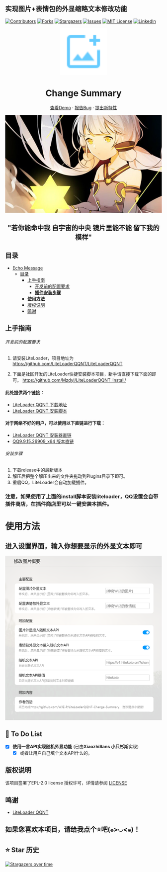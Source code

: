 ## 实现图片+表情包的外显缩略文本修改功能

<!-- PROJECT SHIELDS -->



<p align="center" style="margin-left: 50%">

[![Contributors][contributors-shield]][contributors-url]
[![Forks][forks-shield]][forks-url]
[![Stargazers][stars-shield]][stars-url]
[![Issues][issues-shield]][issues-url]
[![MIT License][license-shield]][license-url]
[![LinkedIn][linkedin-shield]][linkedin-url]

</p>

<!-- PROJECT LOGO -->

<p align="center">
  <a href="https://github.com/WJZ-P/LiteLoaderQQNT-Change-Summary">
    <img src="src/assests/icon.svg" alt="Logo" width="150" height="150" style="color: #66ccff;margin: 0">
  </a>
  <h1 align="center">Change Summary</h1>
  <p align="center">
    <a href="https://github.com/WJZ-P/LiteLoaderQQNT-Change-Summary">查看Demo</a>
    ·
    <a href="https://github.com/WJZ-P/LiteLoaderQQNT-Change-Summary/issues">报告Bug</a>
    ·
    <a href="https://github.com/WJZ-P/LiteLoaderQQNT-Change-Summary/issues">提出新特性</a>
  </p>
</p>

<p align="center">
  <a href="https://www.bilibili.com/video/BV1Zs411z79y">
    <img src="src/assests/markdown/尘降.jpg" alt="尘降">
  </a>
</p>
<h2 align="center">"若你能命中我
自宇宙的中央
镜片里能不能
留下我的模样"
</h2>

## 目录

- [Echo Message](#projectname)
    - [目录](#目录)
        - [上手指南](#上手指南)
            - [开发前的配置要求](#开发前的配置要求)
            - [**插件安装步骤**](#安装步骤)
        - [**使用方法**](#使用方法)
        - [版权说明](#版权说明)
        - [鸣谢](#鸣谢)

## 上手指南

###### 开发前的配置要求

1. 请安装LiteLoader，项目地址为 https://github.com/LiteLoaderQQNT/LiteLoaderQQNT

2. 下面是社区开发的LiteLoader快捷安装脚本项目，新手请直接下载下面的即可。
   https://github.com/Mzdyl/LiteLoaderQQNT_Install/

#### 此处提供两个链接：

- [LiteLoader QQNT 下载地址](https://github.com/LiteLoaderQQNT/LiteLoaderQQNT/releases)
- [LiteLoader QQNT 安装脚本](https://github.com/Mzdyl/LiteLoaderQQNT_Install/releases)

#### 对于网络不好的用户，可以使用以下直链进行下载：

- [LiteLoader QQNT 安装器直链][LL-installer-link]
- [QQ9.9.15.26909_x64 版本直链][oldQQ-download-link]

###### 安装步骤

1. 下载release中的最新版本
2. 解压后把整个解压出来的文件夹拖动到Plugins目录下即可。
3. 重启QQ，LiteLoader会自动加载插件。

### 注意，如果使用了上面的install脚本安装liteloader，QQ设置会自带插件商店，在插件商店里可以一键安装本插件。

# 使用方法

## 进入设置界面，输入你想要显示的外显文本即可

<p align="center">
  <a>
    <img src="src/assests/markdown/instuction.png" alt="聊天界面" style="width: 600px">
  </a>
</p>

## 📝 To Do List

- [x] **使用一言API实现随机外显功能** (已由**XiaozhiSans 小只杉斯**实现)
   - [x] 或者让用户自己填个文本API什么的。

## 版权说明

该项目签署了EPL-2.0 license
授权许可，详情请参阅 [LICENSE](https://github.com/WJZ-P/LiteLoaderQQNT-Change-Summary/blob/main/LICENSE)

## 鸣谢

- [LiteLoader QQNT](https://github.com/LiteLoaderQQNT/LiteLoaderQQNT?tab=readme-ov-file)


## 如果您喜欢本项目，请给我点个⭐吧(๑>◡<๑)！

## ⭐ Star 历史

[![Stargazers over time](https://starchart.cc/WJZ-P/LiteLoaderQQNT-Change-Summary.svg?variant=adaptive)](https://starchart.cc/WJZ-P/LiteLoaderQQNT-Change-Summary)
<!-- links -->

[your-project-path]:WJZ-P/LiteLoaderQQNT-Change-Summary

[contributors-shield]: https://img.shields.io/github/contributors/WJZ-P/LiteLoaderQQNT-Change-Summary.svg?style=flat-square

[contributors-url]: https://github.com/WJZ-P/LiteLoaderQQNT-Change-Summary/graphs/contributors

[forks-shield]: https://img.shields.io/github/forks/WJZ-P/LiteLoaderQQNT-Change-Summary.svg?style=flat-square

[forks-url]: https://github.com/WJZ-P/LiteLoaderQQNT-Change-Summary/network/members

[stars-shield]: https://img.shields.io/github/stars/WJZ-P/LiteLoaderQQNT-Change-Summary.svg?style=flat-square

[stars-url]: https://github.com/WJZ-P/LiteLoaderQQNT-Change-Summary/stargazers

[issues-shield]: https://img.shields.io/github/issues/WJZ-P/LiteLoaderQQNT-Change-Summary.svg?style=flat-square

[issues-url]: https://img.shields.io/github/issues/WJZ-P/LiteLoaderQQNT-Change-Summary.svg

[license-shield]: https://img.shields.io/github/license/WJZ-P/LiteLoaderQQNT-Change-Summary.svg?style=flat-square

[license-url]: https://github.com/WJZ-P/LiteLoaderQQNT-Change-Summary/blob/main/LICENSE

[linkedin-shield]: https://img.shields.io/badge/-LinkedIn-black.svg?style=flat-square&logo=linkedin&colorB=555

[linkedin-url]: https://linkedin.com/in/shaojintian

[oldQQ-download-link]:https://ats-prod.oss-accelerate.aliyuncs.com/91ff35732557ef7d8415050a85973801

[LL-installer-link]:https://ats-prod.oss-accelerate.aliyuncs.com/18734247705198dcb594916e8ba1facc

